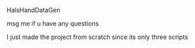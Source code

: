 HalsHandDataGen

msg me if u have any questions

I just made the project from scratch since its only three scripts
